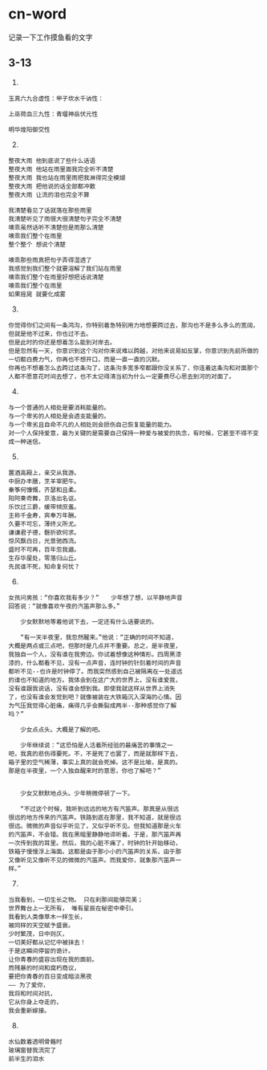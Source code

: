 # cn-word
记录一下工作摸鱼看的文字
## 3-13
1.  

    玉真六九合虚性：甲子坎水千讷性：　

    上巫荷血三九性：青堰神岳伏元性　  

    明华煌阳御交性  

2.  

    整夜大雨 他到底说了些什么话语
    整夜大雨 他站在雨里面我完全听不清楚
    整夜大雨 我也站在雨里雨把我淋得完全模煳
    整夜大雨 把他说的话全部都冲散
    整夜大雨 让流的泪也完全不算

    我清楚看见了话就落在那些雨里
    我清楚听见了雨很大很清楚句子完全不清楚
    噢乖虽然话听不清楚但是雨那么清楚
    噢乖我们整个在雨里
    整个整个 想说个清楚

    噢乖那些雨真把句子弄得湿透了
    我感觉到我们整个就要溶解了我们站在雨里
    噢乖我们整个在雨里好想把话说清楚
    噢乖我们整个在雨里
    如果摇晃 就要化成雾  
3.  

    你觉得你们之间有一条鸿沟，你特别着急特别用力地想要跨过去，那沟也不是多么多么的宽阔，但就是他不过来，你也过不去。
    但是此时的你还是想着怎么能到对岸去。
    但是忽然有一天，你意识到这个沟对你来说难以跨越，对他来说易如反掌，你意识到先前所做的一切都白费力气，你再也不想开口，而是一直一直的沉默。
    你再也不想着怎么去跨过这条沟了，这条沟多宽多窄都跟你没关系了，你连着这条沟和对面那个人都不愿意花时间去想了，也不太记得清当初为什么一定要费尽心思去到河的对面了。

4.  

    与一个普通的人相处是要消耗能量的。
    与一个卑劣的人相处是会透支能量的。
    与一个卑劣且自命不凡的人相处则会损伤自己恢复能量的能力。
    对一个人保持爱意，最为关键的是需要自己保持一种爱与被爱的执念，有时候，它甚至不得不变成一种迷信。  
    
5.    

    置酒高殿上，亲交从我游。
    中厨办丰膳，烹羊宰肥牛。
    秦筝何慷慨，齐瑟和且柔。
    阳阿奏奇舞，京洛出名讴。
    乐饮过三爵，缓带倾庶羞。
    主称千金寿，宾奉万年酬。
    久要不可忘，薄终义所尤。
    谦谦君子德，磬折欲何求。
    惊风飘白日，光景驰西流。
    盛时不可再，百年忽我遒。
    生存华屋处，零落归山丘。
    先民谁不死，知命复何忧？
6.  

    女孩问男孩：“你喜欢我有多少？”　　少年想了想，以平静地声音
    回答说：“就像喜欢午夜的汽笛声那么多。” 

    　　少女默默地等着他说下去，一定还有什么话要说的。 

    　　“有一天半夜里，我忽然醒来。”他说：“正确的时间不知道，
    大概是两点或三点吧，但那时是几点并不重要。总之，是半夜里，
    我独自一个人，没有谁在我旁边。你试着想像这种情形。四周黑漆
    漆的，什么都看不见，没有一点声音，连时钟的针刻着时间的声音
    都听不见--也许是时钟停了。而我突然感到自己被隔离在一处遥远
    的谁也不知道的地方。我体会到在这广大的世界上，没有谁爱我，
    没有谁跟我说话，没有谁会想到我。即使我就这样从世界上消失
    了，也没有谁会发觉到吧？就像被装在大铁箱沉入深海的心情。因
    为气压我觉得心脏痛，痛得几乎会撕裂成两半--那种感觉你了解
    吗？” 

    　　少女点点头。大概是了解的吧。 

    　　少年继续说：“这恐怕是人活着所经验的最痛苦的事情之一
    吧，我真的悲伤得要死。不，不是死了也罢了，而是就那样下去，
    箱子里的空气稀薄，事实上真的就会死掉。这不是比喻，是真的。
    那是在半夜里，一个人独自醒来时的意思，你也了解吧？” 


    　　少女又默默地点头。少年稍微停顿了一下。 

    　　“不过这个时候，我听到远远的地方有汽笛声。那真是从很远
    很远的地方传来的汽笛声。铁路到底在那里，我不知道，就是很远
    很远。微微的声音似乎听见了，又似乎听不见。但我知道那是火车
    的汽笛声，不会错。我在黑暗里静静地谛听着。于是，那汽笛声再
    一次传到我的耳里。然后，我的心脏不痛了，时钟的针开始移动，
    铁箱子慢慢浮上海面。这都是由于那小小的汽笛声的关系，由于那
    又像听见又像听不见的微微的汽笛声。而我爱你，就象那汽笛声一
    样。”
7.  

    当我看到，一切生长之物。 只在刹那间能够完美； 
    世界舞台上一无所有， 唯有星辰在秘密中牵引。 
    我看到人类像草木一样生长， 
    被同样的天空赋予盛衰。 
    少时繁茂，日中则仄， 
    一切美好都从记忆中被抹去！ 
    于是这瞬间停留的诡计。 
    让你青春的盛容出现在我的面前。 
    而残暴的时间和腐朽商议，
    要把你青春的百日变成暗淡黑夜
    —— 为了爱你，
    我将和时间对抗， 
    它从你身上夺走的，
    我会重新嫁接。
8.  

    水仙数着透明骨骼时
    玻璃窗替我流完了
    前半生的泪水